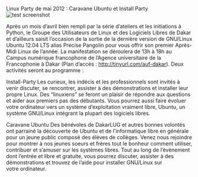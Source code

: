 
 Linux Party de mai 2012 : Caravane Ubuntu et Install Party
![test screenshot](http://blog.dakarlug.org/media/12mai2012-caravane-ubuntu.png "")
    
      

Après un mois d’avril bien rempli par la série d’ateliers et les initiations à Python, le Groupe des Utilisateurs de Linux et des Logiciels Libres de Dakar et d’ailleurs saisit l’occasion de la sortie de la dernière version de GNU/Linux Ubuntu 12.04 LTS alias Precise Pangolin pour vous offrir son premier Après-Midi Linux de l’année.
La manifestation se déroulera de 13h à 18h au Campus numérique francophone de l’Agence universitaire de la Francophonie à Dakar (Plan d’accès : http://tinyurl.com/auf-dakar).
Deux activités seront au programme :

Install-Party
Les curieux, les indécis et les professionnels sont invités à venir discuter, se rencontrer, assister à des démonstrations et installer leur propre Linux. Des “linuxiens” se feront un plaisir de répondre aux questions et aider aux premiers pas des débutants.
Vous pourrez aussi faire évoluer votre ordinateur vers un système d’exploitation vraiment libre, Ubuntu, un système GNU/Linux intégrant la plupart des logiciels libres.

Caravane Ubuntu
Des bénévoles de DakarLUG et autres bonnes volontés ont parrainé la découverte de Ubuntu et de l’informatique libre en générale pour un jeune public composé des élèves de collèges.
Venez nous rejoindre pour montrer à nos jeunes soeurs et frères tout le bonheur comment utiliser, contribuer et s’amuser sur les systèmes libres.
Tout au long de l’évènement dont l’entrée et libre et gratuite, vous pourrez discuter, assister à des démonstrations et trouvez de l’aide pour installer GNU/Linux sur votre ordinateur.
    
    
    



    



    



    



    



    



 
    
     